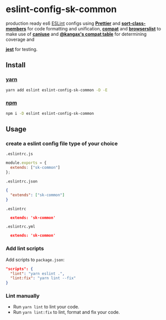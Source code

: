 # eslint-config-sk-common


production ready es6 [ESLint](http://eslint.org) configs using  [**Prettier**](https://github.com/prettier/prettier) and [**sort-class-members**](https://github.com/bryanrsmith/eslint-plugin-sort-class-members) for code formatting and unification, [**compat**](https://www.npmjs.com/package/eslint-plugin-compat) and [**browserslist**](https://github.com/browserslist/browserslist) to make use of [**caniuse**](http://caniuse.com/) and [**@kangax's compat table**](http://kangax.github.io/compat-table/es6/) for determining coverage and 

[**jest**](https://www.npmjs.com/package/eslint-plugin-jest) for testing.

## Install

### [yarn](https://yarnpkg.com)

```sh
yarn add eslint eslint-config-sk-common -D -E
```

### [npm](https://npmjs.com)

```sh
npm i -D eslint eslint-config-sk-common
```

## Usage

### create a eslint config file type of your choice

`.eslintrc.js`

```js
module.exports = {
  extends: ["sk-common"]
};
```

`.eslintrc.json`

```json
{
  "extends": ["sk-common"]
}
```

`.eslintrc`

```json
  extends: 'sk-common'
```

`.eslintrc.yml`

```json
  extends: 'sk-common'
```

### Add lint scripts

Add scripts to `package.json`:

```json
"scripts": {
  "lint": "yarn eslint .",
  "lint:fix": "yarn lint --fix"
}
```

### Lint manually

* Run `yarn lint` to lint your code.
* Run `yarn lint:fix` to lint, format and fix your code.
